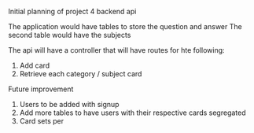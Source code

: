 Initial planning of project 4 backend api

The application would have tables to store the question and answer
The second table would have the subjects

The api will have a controller that will have routes for hte following:
1. Add card
2. Retrieve each category / subject card

Future improvement
1. Users to be added with signup
2. Add more tables to have users with their respective cards segregated
3. Card sets per